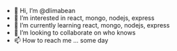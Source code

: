 - 👋 Hi, I’m @dlimabean
- 👀 I’m interested in react, mongo, nodejs, express
- 🌱 I’m currently learning react, mongo, nodejs, express
- 💞️ I’m looking to collaborate on who knows
- 📫 How to reach me ... some day

<!---
dlimabean/dlimabean is a ✨ special ✨ repository because its `README.md` (this file) appears on your GitHub profile.
You can click the Preview link to take a look at your changes.
--->
